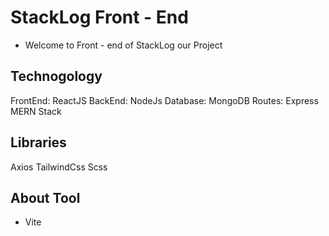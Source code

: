 # StackLog Front - End

- Welcome to Front - end of StackLog our Project

## Technogology

FrontEnd: ReactJS
BackEnd: NodeJs
Database: MongoDB
Routes: Express
MERN Stack

## Libraries
Axios
TailwindCss
Scss

## About Tool
- Vite

